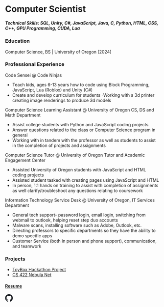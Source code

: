 # Computer Scientist

##### Technical Skills: SQL, Unity, C#, JavaScript, Java, C, Python, HTML, CSS, C++, GPU Programming, CUDA, Lua

### Education
Computer Science, BS | University of Oregon (2024)

### Professional Experience
Code Sensei @ Code Ninjas
  - Teach kids, ages 6-13 years how to code using Block Programming, JavaScript, Lua (Roblox) and Unity (C#)
  - Create and develop curriculum for students
  -Working with a 3d printer creating image renderings to produce 3d models

Computer Science Learning Assistant @ University of Oregon CS, DS and Math Department
  - Assist college students with Python and JavaScript coding projects
  - Answer questions related to the class or Computer Science program in general
  - Working with in tandem with the professor as well as students to assist in the completion of projects and assignments

Computer Science Tutor @ University of Oregon Tutor and Academic Engagement Center
  - Assisted University of Oregon students with JavaScript and HTML coding projects
  - Assisted student tasked with creating pages using JavaScript and HTML
  - In person, 1:1 hands on training to assist with completion of assignments as well clarify/troubleshoot any questions relating to coursework

Information Technology Service Desk @ University of Oregon, IT Services Department
  - General tech support- password login, email login, switching from webmail to outlook, helping reset step duo accounts
  - Malware scans, installing software such as Adobe, Outlook, etc.
  - Directing professors to specific departments so they have the ability to demo specific apps
  - Customer Service (both in person and phone support), communication, and teamwork

### Projects
  - [ToyBox Hackathon Project](https://b3lla-gam3s.itch.io/logic-gate-simulator)
  - [CS 422 Nebula Net](https://www.nebulanet.net/)

#### [Resume](assets/img/Isabella_Cortez_Resume.pdf)

<a href = "https://github.com/b3lla-c0rtez"><img src = "assets/img/github.jpg" alt = "Isabella's GitHub" width = "25" height = "25">
